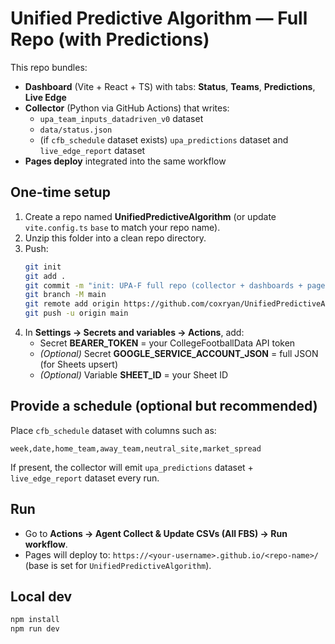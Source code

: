 
# Unified Predictive Algorithm — Full Repo (with Predictions)

This repo bundles:
- **Dashboard** (Vite + React + TS) with tabs: **Status**, **Teams**, **Predictions**, **Live Edge**
- **Collector** (Python via GitHub Actions) that writes:
  - `upa_team_inputs_datadriven_v0` dataset
  - `data/status.json`
  - (if `cfb_schedule` dataset exists) `upa_predictions` dataset and `live_edge_report` dataset
- **Pages deploy** integrated into the same workflow

## One-time setup
1. Create a repo named **UnifiedPredictiveAlgorithm** (or update `vite.config.ts` `base` to match your repo name).
2. Unzip this folder into a clean repo directory.
3. Push:
   ```bash
   git init
   git add .
   git commit -m "init: UPA-F full repo (collector + dashboards + pages)"
   git branch -M main
   git remote add origin https://github.com/coxryan/UnifiedPredictiveAlgorithm.git
   git push -u origin main
   ```
4. In **Settings → Secrets and variables → Actions**, add:
   - Secret **BEARER_TOKEN** = your CollegeFootballData API token
   - *(Optional)* Secret **GOOGLE_SERVICE_ACCOUNT_JSON** = full JSON (for Sheets upsert)
   - *(Optional)* Variable **SHEET_ID** = your Sheet ID

## Provide a schedule (optional but recommended)
Place `cfb_schedule` dataset with columns such as:
```
week,date,home_team,away_team,neutral_site,market_spread
```
If present, the collector will emit `upa_predictions` dataset + `live_edge_report` dataset every run.

## Run
- Go to **Actions → Agent Collect & Update CSVs (All FBS) → Run workflow**.
- Pages will deploy to: `https://<your-username>.github.io/<repo-name>/` (base is set for `UnifiedPredictiveAlgorithm`).

## Local dev
```bash
npm install
npm run dev
```
